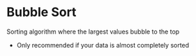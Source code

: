 # Bubble Sort

Sorting algorithm where the largest values bubble to the top

- Only recommended if your data is almost completely sorted
